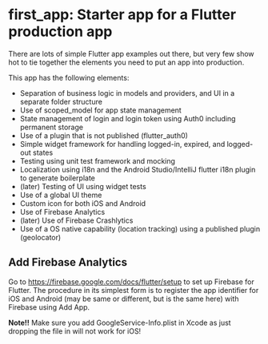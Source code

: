# first_app: Starter app for a Flutter production app

There are lots of simple Flutter app examples out there, but very few show hot to tie together the elements
you need to put an app into production.

This app has the following elements:

- Separation of business logic in models and providers, and UI in a separate folder structure
- Use of scoped_model for app state management
- State management of login and login token using Auth0 including permanent storage
- Use of a plugin that is not published (flutter_auth0)
- Simple widget framework for handling logged-in, expired, and logged-out states
- Testing using unit test framework and mocking
- Localization using i18n and the Android Studio/IntelliJ flutter i18n plugin to generate boilerplate
- (later) Testing of UI using widget tests
- Use of a global UI theme
- Custom icon for both iOS and Android
- Use of Firebase Analytics
- (later) Use of Firebase Crashlytics
- Use of a OS native capability (location tracking) using a published plugin (geolocator)
 
## Add Firebase Analytics

Go to https://firebase.google.com/docs/flutter/setup to set up Firebase for Flutter. The procedure in its
simplest form is to register the app identifier for iOS and Android (may be same or different, but is the same here)
with Firebase using Add App.

**Note!!** Make sure you add GoogleService-Info.plist in Xcode as just dropping the file in will not work for iOS!